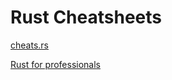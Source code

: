 # Rust Cheatsheets

[cheats.rs]( https://cheats.rs/ )

[Rust for professionals]( https://overexact.com/rust-for-professionals/ )

